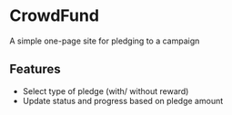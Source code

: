 # CrowdFund

A simple one-page site for pledging to a campaign

## Features
* Select type of pledge (with/ without reward)
* Update status and progress based on pledge amount
